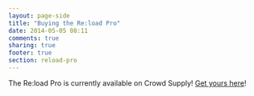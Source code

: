 ```yaml
---
layout: page-side
title: "Buying the Re:load Pro"
date: 2014-05-05 08:11
comments: true
sharing: true
footer: true
section: reload-pro
---
```


The Re:load Pro is currently available on Crowd Supply! [Get yours here](https://www.crowdsupply.com/arachnid-labs/re-load-pro)!